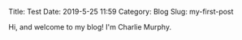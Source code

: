 Title: Test
Date: 2019-5-25 11:59
Category: Blog
Slug: my-first-post

Hi, and welcome to my blog! I'm Charlie Murphy.
